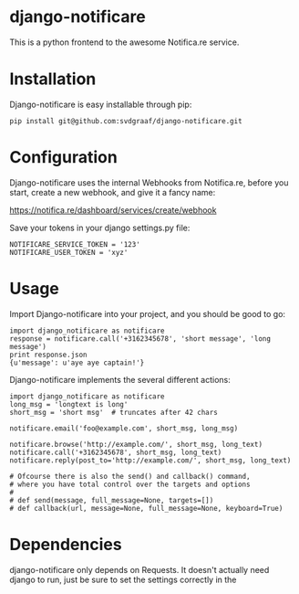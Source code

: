 django-notificare
=================

This is a python frontend to the awesome Notifica.re service.

Installation
============

Django-notificare is easy installable through pip:
    
    pip install git@github.com:svdgraaf/django-notificare.git

Configuration
=============

Django-notificare uses the internal Webhooks from Notifica.re, before you start, create a new webhook, and give it a fancy name:

https://notifica.re/dashboard/services/create/webhook

Save your tokens in your django settings.py file:

    NOTIFICARE_SERVICE_TOKEN = '123'
    NOTIFICARE_USER_TOKEN = 'xyz'

Usage
=====
Import Django-notificare into your project, and you should be good to go:

    import django_notificare as notificare
    response = notificare.call('+3162345678', 'short message', 'long message')
    print response.json
    {u'message': u'aye aye captain!'}

Django-notificare implements the several different actions:

    import django_notificare as notificare
    long_msg = 'longtext is long'
    short_msg = 'short msg'  # truncates after 42 chars

    notificare.email('foo@example.com', short_msg, long_msg)

    notificare.browse('http://example.com/', short_msg, long_text)
    notificare.call('+3162345678', short_msg, long_text)
    notificare.reply(post_to='http://example.com/', short_msg, long_text)

    # Ofcourse there is also the send() and callback() command,
    # where you have total control over the targets and options
    #
    # def send(message, full_message=None, targets=[])
    # def callback(url, message=None, full_message=None, keyboard=True)


Dependencies
============
django-notificare only depends on Requests. It doesn't actually need django to run, just be sure to set the settings correctly in the 